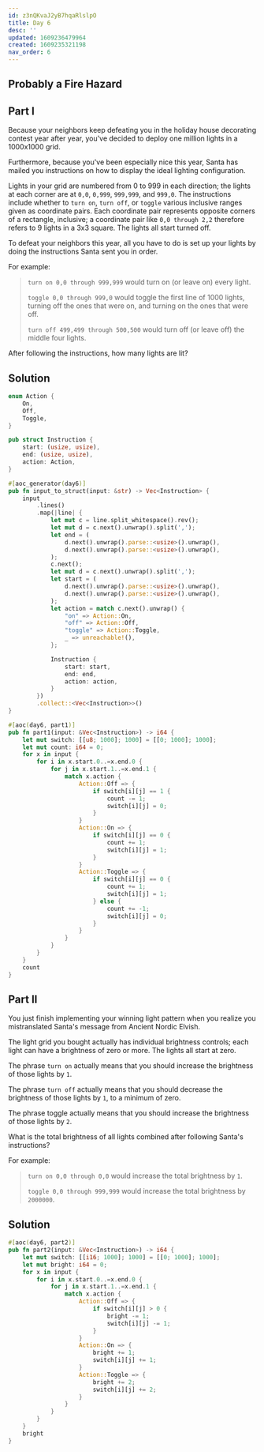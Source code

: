 ```yaml
---
id: z3nQKvaJ2yB7hqaRlslpO
title: Day 6
desc: ''
updated: 1609236479964
created: 1609235321198
nav_order: 6
---
```

## Probably a Fire Hazard

## Part I

Because your neighbors keep defeating you in the holiday house decorating contest year after year, you've decided to deploy one million lights in a 1000x1000 grid.

Furthermore, because you've been especially nice this year, Santa has mailed you instructions on how to display the ideal lighting configuration.

Lights in your grid are numbered from 0 to 999 in each direction; the lights at each corner are at `0,0`, `0,999`, `999,999`, and `999,0`. The instructions include whether to `turn on`, `turn off`, or `toggle` various inclusive ranges given as coordinate pairs. Each coordinate pair represents opposite corners of a rectangle, inclusive; a coordinate pair like `0,0 through 2,2` therefore refers to 9 lights in a 3x3 square. The lights all start turned off.

To defeat your neighbors this year, all you have to do is set up your lights by doing the instructions Santa sent you in order.

For example:

> `turn on 0,0 through 999,999` would turn on (or leave on) every light.
>
> `toggle 0,0 through 999,0` would toggle the first line of 1000 lights, turning off the ones that were on, and turning on the ones that were off.
>
> `turn off 499,499 through 500,500` would turn off (or leave off) the middle four lights.

After following the instructions, how many lights are lit?

## Solution

```rust
enum Action {
    On,
    Off,
    Toggle,
}

pub struct Instruction {
    start: (usize, usize),
    end: (usize, usize),
    action: Action,
}

#[aoc_generator(day6)]
pub fn input_to_struct(input: &str) -> Vec<Instruction> {
    input
        .lines()
        .map(|line| {
            let mut c = line.split_whitespace().rev();
            let mut d = c.next().unwrap().split(',');
            let end = (
                d.next().unwrap().parse::<usize>().unwrap(),
                d.next().unwrap().parse::<usize>().unwrap(),
            );
            c.next();
            let mut d = c.next().unwrap().split(',');
            let start = (
                d.next().unwrap().parse::<usize>().unwrap(),
                d.next().unwrap().parse::<usize>().unwrap(),
            );
            let action = match c.next().unwrap() {
                "on" => Action::On,
                "off" => Action::Off,
                "toggle" => Action::Toggle,
                _ => unreachable!(),
            };

            Instruction {
                start: start,
                end: end,
                action: action,
            }
        })
        .collect::<Vec<Instruction>>()
}

#[aoc(day6, part1)]
pub fn part1(input: &Vec<Instruction>) -> i64 {
    let mut switch: [[u8; 1000]; 1000] = [[0; 1000]; 1000];
    let mut count: i64 = 0;
    for x in input {
        for i in x.start.0..=x.end.0 {
            for j in x.start.1..=x.end.1 {
                match x.action {
                    Action::Off => {
                        if switch[i][j] == 1 {
                            count -= 1;
                            switch[i][j] = 0;
                        }
                    }
                    Action::On => {
                        if switch[i][j] == 0 {
                            count += 1;
                            switch[i][j] = 1;
                        }
                    }
                    Action::Toggle => {
                        if switch[i][j] == 0 {
                            count += 1;
                            switch[i][j] = 1;
                        } else {
                            count += -1;
                            switch[i][j] = 0;
                        }
                    }
                }
            }
        }
    }
    count
}
```

## Part II

You just finish implementing your winning light pattern when you realize you mistranslated Santa's message from Ancient Nordic Elvish.

The light grid you bought actually has individual brightness controls; each light can have a brightness of zero or more. The lights all start at zero.

The phrase `turn on` actually means that you should increase the brightness of those lights by `1`.

The phrase `turn off` actually means that you should decrease the brightness of those lights by `1`, to a minimum of zero.

The phrase toggle actually means that you should increase the brightness of those lights by `2`.

What is the total brightness of all lights combined after following Santa's instructions?

For example:

> `turn on 0,0 through 0,0` would increase the total brightness by `1`.
>
> `toggle 0,0 through 999,999` would increase the total brightness by `2000000`.

## Solution

```rust
#[aoc(day6, part2)]
pub fn part2(input: &Vec<Instruction>) -> i64 {
    let mut switch: [[i16; 1000]; 1000] = [[0; 1000]; 1000];
    let mut bright: i64 = 0;
    for x in input {
        for i in x.start.0..=x.end.0 {
            for j in x.start.1..=x.end.1 {
                match x.action {
                    Action::Off => {
                        if switch[i][j] > 0 {
                            bright -= 1;
                            switch[i][j] -= 1;
                        }
                    }
                    Action::On => {
                        bright += 1;
                        switch[i][j] += 1;
                    }
                    Action::Toggle => {
                        bright += 2;
                        switch[i][j] += 2;
                    }
                }
            }
        }
    }
    bright
}
```

